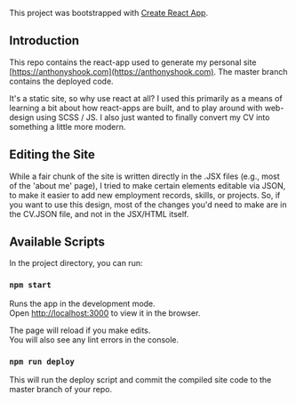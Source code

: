 This project was bootstrapped with [Create React App](https://github.com/facebook/create-react-app).

## Introduction

This repo contains the react-app used to generate my personal site [https://anthonyshook.com](https://anthonyshook.com). 
The master branch contains the deployed code.  

It's a static site, so why use react at all?  I used this primarily as a means of learning a bit 
about how react-apps are built, and to play around with web-design using SCSS / JS. I also just
wanted to finally convert my CV into something a little more modern.

## Editing the Site
While a fair chunk of the site is written directly in the .JSX files (e.g., most of the 'about me' page), 
I tried to make certain elements editable via JSON, to make it easier to add new employment records, skills,
or projects.  So, if you want to use this design, most of the changes you'd need to make are in the CV.JSON file,
and not in the JSX/HTML itself. 

## Available Scripts

In the project directory, you can run:

### `npm start`

Runs the app in the development mode.<br />
Open [http://localhost:3000](http://localhost:3000) to view it in the browser.

The page will reload if you make edits.<br />
You will also see any lint errors in the console.

### `npm run deploy`

This will run the deploy script and commit the compiled site code to the master branch of your repo.
